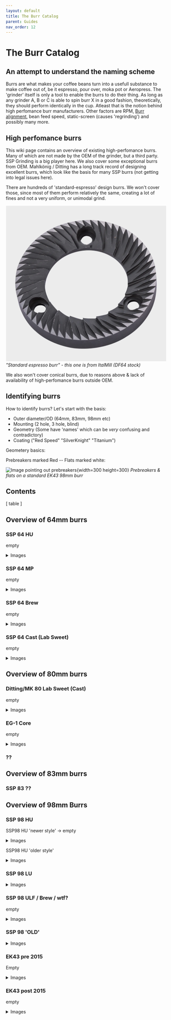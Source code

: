 ```yaml
---
layout: default
title: The Burr Catalog
parent: Guides
nav_order: 12
---
```


# The Burr Catalog
## An attempt to understand the naming scheme

Burrs are what makes your coffee beans turn into a usefull substance to make coffee out of, be it espresso, pour over, moka pot or Aeropress. The 'grinder' itself is only a tool to enable the burrs to do their thing. As long as any grinder A, B or C is able to spin burr X in a good fashion, theoretically, they should perform identically in the cup. Atleast that is the notion behind high perfomance burr manufacturers. Other factors are RPM, [Burr alignment](#link), bean feed speed, static-screen (causes 'regrinding') and possibly many more.

## High perfomance burrs

This wiki page contains an overview of existing high-perfomance burrs. Many of which are not made by the OEM of the grinder, but a third party. SSP Grinding is a big player here. We also cover some exceptional burrs from OEM. Mahlkönig / Ditting has a long track record of designing excellent burrs, which look like the basis for many SSP burrs (not getting into legal issues here).

There are hundreds of 'standard-espresso' design burrs. We won't cover those, since most of them perform relatively the same, creating a lot of fines and not a very uniform, or unimodal grind. 

![Image of a standard Italmill burr](../images/Burr_catalog/standard_burr_italmill.png)
_"Standard espresso burr" - this one is from ItalMill (DF64 stock)_

We also won't cover conical burrs, due to reasons above & lack of availability of high-perfomance burrs outside OEM.

## Identifying burrs

How to identify burrs? Let's start with the basis:

- Outer diameter/OD (64mm, 83mm, 98mm etc)
- Mounting (2 hole, 3 hole, blind)
- Geometry (Some have 'names' which can be _very_ confusing and contradictory)
- Coating ("Red Speed" "SilverKnight" "Titanium") 

Geometery basics:

Prebreakers marked Red -- Flats marked white:

![Image pointing out prebreakers](../images/Burr_catalog/prebreaker.jpg){width=300 height=300}
_Prebreakers & flats on a standard EK43 98mm burr_


## Contents

[ table ] 


## Overview of 64mm burrs

### SSP 64 HU
empty
<details>
<summary>Images</summary>

![Image of SSP 98 HU](../images/Burr_catalog/
![Image of SSP 98 HU](../images/Burr_catalog/
![Image of SSP 98 HU](../images/Burr_catalog/

</details>

### SSP 64 MP
empty
<details>
<summary>Images</summary>

![Image of SSP 98 HU](../images/Burr_catalog/
![Image of SSP 98 HU](../images/Burr_catalog/
![Image of SSP 98 HU](../images/Burr_catalog/

</details>

### SSP 64 Brew
empty
<details>
<summary>Images</summary>

![Image of SSP 98 HU](../images/Burr_catalog/
![Image of SSP 98 HU](../images/Burr_catalog/
![Image of SSP 98 HU](../images/Burr_catalog/

</details>

### SSP 64 Cast (Lab Sweet)
empty
<details>
<summary>Images</summary>

![Image of SSP 98 HU](../images/Burr_catalog/
![Image of SSP 98 HU](../images/Burr_catalog/
![Image of SSP 98 HU](../images/Burr_catalog/

</details>

## Overview of 80mm burrs
### Ditting/MK 80 Lab Sweet (Cast)
empty
<details>
<summary>Images</summary>

![Image of SSP 98 HU](../images/Burr_catalog/
![Image of SSP 98 HU](../images/Burr_catalog/
![Image of SSP 98 HU](../images/Burr_catalog/

</details>

### EG-1 Core 
empty
<details>
<summary>Images</summary>

![Image of SSP 98 HU](../images/Burr_catalog/
![Image of SSP 98 HU](../images/Burr_catalog/
![Image of SSP 98 HU](../images/Burr_catalog/

</details>

### ??

## Overview of 83mm burrs
###  SSP 83 ??

## Overview of 98mm Burrs
### SSP 98 HU
SSP98 HU 'newer style' -> empty

<details>
<summary>Images</summary>

![Image of SSP 98 HU](../images/Burr_catalog/
![Image of SSP 98 HU](../images/Burr_catalog/
![Image of SSP 98 HU](../images/Burr_catalog/

</details>

SSP98 HU 'older style'
<details>
 <summary>Images</summary>

![Image of SSP 98 HU](../images/Burr_catalog/SSP98HU_FRONT.JPG)
![Image of SSP 98 HU](../images/Burr_catalog/SSP98HU_SIDE.JPG)
![Image of SSP 98 HU](../images/Burr_catalog/SSP98LUvHU.jpg)

_LU vs HU outer edge_
</details>


### SSP 98 LU
<details>
<summary>Images</summary>

![Image of SSP 98 HU](../images/Burr_catalog/SSP98LU_FRONT.jpg)
![Image of SSP 98 HU](../images/Burr_catalog/SSP98LU_SIDE.JPG)

</details>

### SSP 98 ULF / Brew / wtf?
empty
<details>
<summary>Images</summary>

![Image of SSP 98 HU](../images/Burr_catalog/
![Image of SSP 98 HU](../images/Burr_catalog/
![Image of SSP 98 HU](../images/Burr_catalog/

</details>

### SSP 98 'OLD' 
<details>
<summary>Images</summary>

A burr that was made before the 98 LU/HU split. Basically a 98HU with LU prebreakers. 
![Image of SSP 98 HU](../images/Burr_catalog/SSP98OLD.JPG)

</details>

### EK43 pre 2015
Empty
<details>
<summary>Images</summary>

![Image of SSP 98 HU](../images/Burr_catalog/
![Image of SSP 98 HU](../images/Burr_catalog/
![Image of SSP 98 HU](../images/Burr_catalog/

</details>

### EK43 post 2015
empty
<details>
<summary>Images</summary>

![Image of SSP 98 HU](../images/Burr_catalog/
![Image of SSP 98 HU](../images/Burr_catalog/
![Image of SSP 98 HU](../images/Burr_catalog/

</details>



